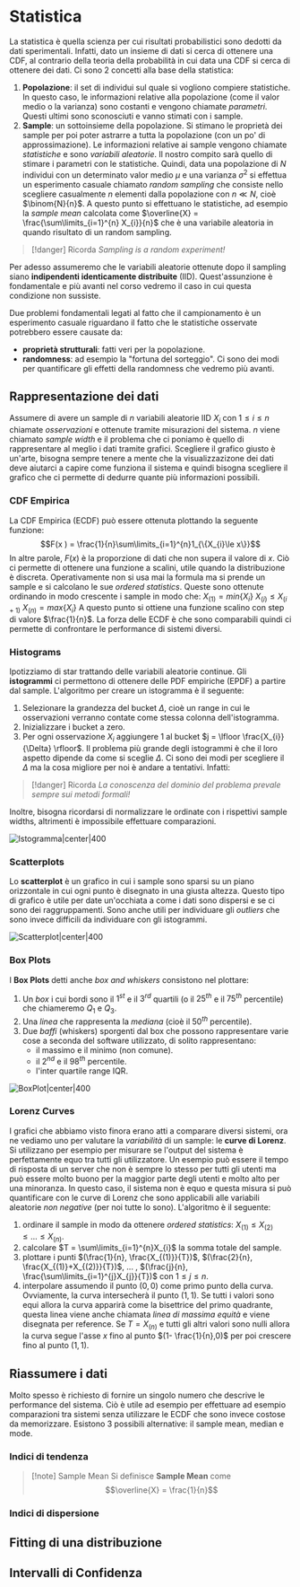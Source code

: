 # Statistica

La statistica è quella scienza per cui risultati probabilistici sono dedotti da dati sperimentali. Infatti, dato un insieme di dati si cerca di ottenere una CDF, al contrario della teoria della probabilità in cui data una CDF si cerca di ottenere dei dati. 
Ci sono 2 concetti alla base della statistica:
1. **Popolazione**: il set di individui sul quale si vogliono compiere statistiche. In questo caso, le informazioni relative alla popolazione (come il valor medio o la varianza) sono costanti e vengono chiamate *parametri*. Questi ultimi sono sconosciuti e vanno stimati con i sample.
2. **Sample**: un sottoinsieme della popolazione.  Si stimano le proprietà dei sample per poi poter astrarre a tutta la popolazione (con un po' di approssimazione). Le informazioni relative ai sample vengono chiamate *statistiche* e sono *variabili aleatorie*.
Il nostro compito sarà quello di stimare i parametri con le statistiche. 
Quindi, data una popolazione di $N$ individui con un determinato valor medio $\mu$ e una varianza $\sigma^{2}$ si effettua un esperimento casuale chiamato *random sampling* che consiste nello scegliere casualmente $n$ elementi dalla popolazione con $n \ll N$, cioè $\binom{N}{n}$. A questo punto si effettuano le statistiche, ad esempio la *sample mean* calcolata come $\overline{X} = \frac{\sum\limits_{i=1}^{n} X_{i}}{n}$   che è una variabile aleatoria in quando risultato di un random sampling. 

> [!danger] Ricorda
> *Sampling is a random experiment!*

Per adesso assumeremo che le variabili aleatorie ottenute dopo il sampling siano **indipendenti identicamente distribuite** (IID). Quest'assunzione è fondamentale e più avanti nel corso vedremo il caso in cui questa condizione non sussiste. 

Due problemi fondamentali legati al fatto che il campionamento è un esperimento casuale riguardano il fatto che le statistiche osservate potrebbero essere causate da:
- **proprietà strutturali**: fatti veri per la popolazione.
- **randomness**: ad esempio la "fortuna del sorteggio".
Ci sono dei modi per quantificare gli effetti della randomness che vedremo più avanti.
## Rappresentazione dei dati

Assumere di avere un sample di $n$ variabili aleatorie IID $X_{i}$ con $1 \le i \le n$ chiamate *osservazioni* e ottenute tramite misurazioni del sistema. $n$ viene chiamato *sample width* e il problema che ci poniamo è quello di rappresentare al meglio i dati tramite grafici. Scegliere il grafico giusto è un'arte, bisogna sempre tenere a mente che la visualizzazizone dei dati deve aiutarci a capire come funziona il sistema  e quindi bisogna scegliere il grafico che ci permette di dedurre quante più informazioni possibili.
### CDF Empirica

La CDF Empirica (ECDF) può essere ottenuta plottando la seguente funzione: $$F(x ) = \frac{1}{n}\sum\limits_{i=1}^{n}1_{\{X_{i}\le x\}}$$
In altre parole, $F(x)$ è la proporzione di dati che non supera il valore di $x$. Ciò ci permette di ottenere una funzione a scalini, utile quando la distribuzione è discreta.
Operativamente non si usa mai la formula ma si prende un sample e si calcolano le sue *ordered statistics*. Queste sono ottenute ordinando in modo crescente i sample in modo che:
$X_{(1)} = min\{X_{i}\}$
$X_{(i)} \le X_{(i+1)}$
$X_{(n)} = max\{X_{i}\}$
A questo punto si ottiene una funzione scalino con step di valore $\frac{1}{n}$.
La forza delle ECDF è che sono comparabili quindi ci permette di confrontare le performance di sistemi diversi.
### Histograms

Ipotizziamo di star trattando delle variabili aleatorie continue. Gli **istogrammi** ci permettono di ottenere delle PDF empiriche (EPDF) a partire dal sample. L'algoritmo per creare un istogramma è il seguente:
1. Selezionare la grandezza del bucket $\Delta$, cioè un range in cui le osservazioni verranno contate come stessa colonna dell'istogramma. 
2. Inizializzare i bucket a zero.
3. Per ogni osservazione $X_{i}$ aggiungere 1 al bucket $j = \lfloor \frac{X_{i}}{\Delta} \rfloor$.
Il problema più grande degli istogrammi è che il loro aspetto dipende da come si sceglie $\Delta$. Ci sono dei modi per scegliere il $\Delta$ ma la cosa migliore per noi è andare a tentativi. Infatti:
> [!danger] Ricorda
> *La conoscenza del dominio del problema prevale sempre sui metodi formali!*

Inoltre, bisogna ricordarsi di normalizzare le ordinate con i rispettivi sample widths, altrimenti è impossibile effettuare comparazioni. 

![Istogramma|center|400](https://upload.wikimedia.org/wikipedia/commons/thumb/c/c3/Histogram_of_arrivals_per_minute.svg/1200px-Histogram_of_arrivals_per_minute.svg.png)

### Scatterplots

Lo **scatterplot** è un grafico in cui i sample sono sparsi su un piano orizzontale in cui ogni punto è disegnato in una giusta altezza.
Questo tipo di grafico è utile per date un'occhiata a come i dati sono dispersi e se ci sono dei raggruppamenti. Sono anche utili per individuare gli *outliers* che sono invece difficili da individuare con gli istogrammi.

![Scatterplot|center|400](https://www.health.state.mn.us/communities/practice/resources/phqitoolbox/images/scatter_ex_atlanticcities.jpg)

### Box Plots

I **Box Plots** detti anche *box and whiskers* consistono nel plottare:
1. Un *box* i cui bordi sono il $1^{st}$ e il $3^{rd}$ quartili (o il $25^{th}$ e il $75^{th}$ percentile) che chiameremo $Q_{1}$ e $Q_{3}$.
2. Una *linea* che rappresenta la *mediana* (cioè il $50^{th}$ percentile).
3. Due *baffi* (whiskers) sporgenti dal box che possono rappresentare varie cose a seconda del software utilizzato, di solito rappresentano:
	- il massimo e il minimo (non comune).
	- il $2^{nd}$ e il $98^{th}$ percentile.
	- l'inter quartile range IQR.

![BoxPlot|center|400](https://doc.arcgis.com/it/insights/latest/create/GUID-5C7AAF44-C609-472D-9193-0E9B23C6B68F-web.png)

### Lorenz Curves

I grafici che abbiamo visto finora erano atti a comparare diversi sistemi, ora ne vediamo uno per valutare la *variabilità* di un sample: le **curve di Lorenz**.
Si utilizzano per esempio per misurare se l'output del sistema è perfettamente equo tra tutti gli utilizzatore. Un esempio può essere il tempo di risposta di un server che non è sempre lo stesso per tutti gli utenti ma può essere molto buono per la maggior parte degli utenti e molto alto per una minoranza. In questo caso,  il sistema non è equo e questa misura si può quantificare con le curve di Lorenz che sono applicabili alle variabili aleatorie *non negative* (per noi tutte lo sono).
L'algoritmo è il seguente:
1. ordinare il sample in modo da ottenere *ordered statistics*: $X_{(1)} \le X_{(2)} \le ... \le X_{(n)}$.
2. calcolare $T = \sum\limits_{i=1}^{n}X_{i}$ la somma totale del sample.
3. plottare i punti $(\frac{1}{n}, \frac{X_{(1)}}{T})$, $(\frac{2}{n}, \frac{X_{(1)}+X_{(2)}}{T})$, ... , $(\frac{j}{n}, \frac{\sum\limits_{i=1}^{j}X_{j}}{T})$ con $1 \le j \le n$.
4. interpolare assumendo il punto $(0,0)$ come primo punto della curva. 
Ovviamente, la curva intersecherà il punto $(1,1)$. 
Se tutti i valori sono equi allora la curva apparirà come la bisettrice del primo quadrante, questa linea viene anche chiamata *linea di massima equità* e viene disegnata per reference.
Se $T = X_{(n)}$ e tutti gli altri valori sono nulli allora la curva segue l'asse $x$ fino al punto $(1- \frac{1}{n},0)$ per poi crescere fino al punto $(1,1)$.
## Riassumere i dati

Molto spesso è richiesto di fornire un singolo numero che descrive le performance del sistema. Ciò è utile ad esempio per effettuare ad esempio comparazioni tra sistemi senza utilizzare le ECDF che sono invece costose da memorizzare. 
Esistono 3 possibili alternative: il sample mean, median e mode. 
### Indici di tendenza

> [!note] Sample Mean
> Si definisce **Sample Mean** come $$\overline{X} = \frac{1}{n}$$

### Indici di dispersione

## Fitting di una distribuzione

## Intervalli di Confidenza





